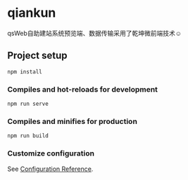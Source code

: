 # qiankun
qsWeb自助建站系统预览端、数据传输采用了乾坤微前端技术☺

## Project setup
```
npm install
```

### Compiles and hot-reloads for development
```
npm run serve
```

### Compiles and minifies for production
```
npm run build
```

### Customize configuration
See [Configuration Reference](https://cli.vuejs.org/config/).
